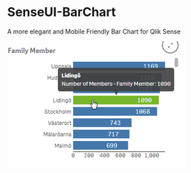 # SenseUI-BarChart

A more elegant and Mobile Friendly Bar Chart for Qlik Sense

![SenseUI - Bar Chart](/preview.png?raw=true "SenseUI - Bar Chart")
